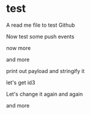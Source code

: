 # test

A read me file to test Github

Now test some push events

now more

and more

print out payload
and stringify it 

let's get id3

Let's change it again and again

and more
